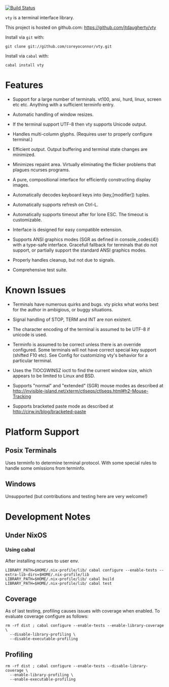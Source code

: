 [![Build Status](https://travis-ci.org/jtdaugherty/vty.png)](https://travis-ci.org/jtdaugherty/vty)

`vty` is a terminal interface library.

This project is hosted on github.com: https://github.com/jtdaugherty/vty

Install via `git` with:

```
git clone git://github.com/coreyoconnor/vty.git
```

Install via `cabal` with:

```
cabal install vty
```

# Features

* Support for a large number of terminals. vt100, ansi, hurd, linux, screen etc
  etc. Anything with a sufficient terminfo entry.

* Automatic handling of window resizes.

* If the terminal support UTF-8 then vty supports Unicode output.

* Handles multi-column glyphs. (Requires user to properly configure terminal.)

* Efficient output. Output buffering and terminal state changes are minimized.

* Minimizes repaint area. Virtually eliminating the flicker problems that
  plagues ncurses programs.

* A pure, compositional interface for efficiently constructing display images.

* Automatically decodes keyboard keys into (key,[modifier]) tuples.

* Automatically supports refresh on Ctrl-L.

* Automatically supports timeout after for lone ESC. The timeout is
  customizable.

* Interface is designed for easy compatible extension.

* Supports ANSI graphics modes (SGR as defined in console_codes(4)) with a
  type-safe interface. Gracefull fallback for terminals that do not support, or
  partially support the standard ANSI graphics modes.

* Properly handles cleanup, but not due to signals.

* Comprehensive test suite.

# Known Issues

* Terminals have numerous quirks and bugs. vty picks what works best for the
  author in ambigious, or buggy situations.

* Signal handling of STOP, TERM and INT are non existent.

* The character encoding of the terminal is assumed to be UTF-8 if
  unicode is used.

* Terminfo is assumed to be correct unless there is an override configured.
  Some terminals will not have correct special key support (shifted F10 etc).
  See Config for customizing vty's behavior for a particular terminal.

* Uses the TIOCGWINSZ ioctl to find the current window size, which appears to be
  limited to Linux and BSD.

* Supports "normal" and "extended" (SGR) mouse modes as described at
  http://invisible-island.net/xterm/ctlseqs/ctlseqs.html#h2-Mouse-Tracking

* Supports bracketed paste mode as described at
  http://cirw.in/blog/bracketed-paste

# Platform Support

## Posix Terminals

Uses terminfo to determine terminal protocol. With some special rules to handle
some omissions from terminfo.

## Windows

Unsupported (but contributions and testing here are very welcome!)

# Development Notes

## Under NixOS

### Using cabal

After installing ncurses to user env.

~~~
LIBRARY_PATH=$HOME/.nix-profile/lib/ cabal configure --enable-tests --extra-lib-dirs=$HOME/.nix-profile/lib
LIBRARY_PATH=$HOME/.nix-profile/lib/ cabal build
LIBRARY_PATH=$HOME/.nix-profile/lib/ cabal test
~~~

## Coverage

As of last testing, profiling causes issues with coverage when enabled. To
evaluate coverage configure as follows:

~~~
rm -rf dist ; cabal configure --enable-tests --enable-library-coverage \
  --disable-library-profiling \
  --disable-executable-profiling
~~~

## Profiling


~~~
rm -rf dist ; cabal configure --enable-tests --disable-library-coverage \
  --enable-library-profiling \
  --enable-executable-profiling
~~~
